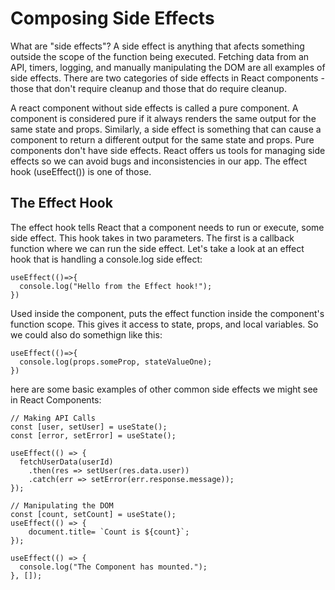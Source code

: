 # Composing Side Effects

What are "side effects"? A side effect is anything that afects something outside the scope of the function being executed. Fetching data from an API, timers, logging, and manually manipulating the DOM are all examples of side effects. There are two categories of side effects in React components - those that don't require cleanup and those that do require cleanup.

A react  component without side effects is called a pure component. A component is considered pure if it always renders the same output for the same state and props. Similarly, a side effect is something that can cause a component to return a different output for the same state and props. Pure components don't have side effects. React offers us tools for managing side effects so we can avoid bugs and inconsistencies in our app. The effect hook (useEffect()) is one of those.

## The Effect Hook

The effect hook tells React that a component needs to run or execute, some side effect. This hook takes in two parameters. The first is a callback function where we can run the side effect. Let's take a look at an effect hook that is handling a console.log side effect:

```
useEffect(()=>{
  console.log("Hello from the Effect hook!");
})
```

Used inside the component, puts the effect function inside the component's function scope. This gives it access to state, props, and local variables. So we could  also do somethign like this:

```
useEffect(()=>{
  console.log(props.someProp, stateValueOne);
})
```

here are some basic examples of other common side effects we might see in React Components:

```
// Making API Calls
const [user, setUser] = useState();
const [error, setError] = useState();

useEffect(() => {
  fetchUserData(userId)
    .then(res => setUser(res.data.user))
    .catch(err => setError(err.response.message));
});

// Manipulating the DOM
const [count, setCount] = useState();
useEffect(() => {
    document.title= `Count is ${count}`;
});

useEffect(() => {
  console.log("The Component has mounted.");
}, []);
```
